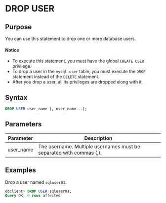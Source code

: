 # DROP USER

## Purpose

You can use this statement to drop one or more database users.
  <main id="notice" type='notice'>
    <h4>Notice</h4>
    <ul>
    <li>To execute this statement, you must have the global <code>CREATE USER</code> privilege. </li>
    <li>To drop a user in the <code>mysql.user</code> table, you must execute the <code>DROP</code> statement instead of the <code>DELETE</code> statement. </li>
    <li>After you drop a user, all its privileges are dropped along with it. </li>
    </ul>
  </main>

## Syntax

```sql
DROP USER user_name [, user_name...];
```

## Parameters

| Parameter | Description |
|-----------|-----------------------|
| user_name | The username. Multiple usernames must be separated with commas (,).  |

## Examples

Drop a user named `sqluser01`.

```sql
obclient> DROP USER sqluser01;
Query OK, 0 rows affected
```

